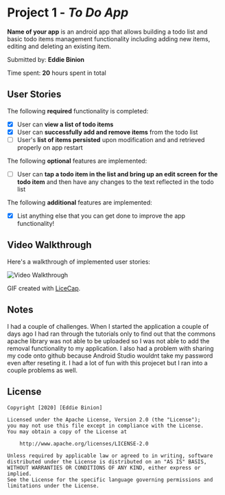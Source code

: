 # Project 1 - *To Do App*

**Name of your app** is an android app that allows building a todo list and basic todo items management functionality including adding new items, editing and deleting an existing item.

Submitted by: **Eddie Binion**

Time spent: **20** hours spent in total

## User Stories

The following **required** functionality is completed:

* [x] User can **view a list of todo items**
* [x] User can **successfully add and remove items** from the todo list
* [ ] User's **list of items persisted** upon modification and and retrieved properly on app restart

The following **optional** features are implemented:

* [ ] User can **tap a todo item in the list and bring up an edit screen for the todo item** and then have any changes to the text reflected in the todo list

The following **additional** features are implemented:

* [x] List anything else that you can get done to improve the app functionality!

## Video Walkthrough

Here's a walkthrough of implemented user stories:

<img src='http://i.imgur.com/link/to/your/gif/file.gif' title='Video Walkthrough' width='' alt='Video Walkthrough' />

GIF created with [LiceCap](http://www.cockos.com/licecap/).

## Notes

I had a couple of challenges. When I started the application a couple of days ago I had ran through the tutorials only to find out that the commons apache library was not able to be uploaded so I was not able to add the removal functionality to my application. I also had a problem with sharing my code onto github because Android Studio wouldnt take my password even after reseting it. I had a lot of fun with this projecet but I ran into a couple problems as well.
## License

    Copyright [2020] [Eddie Binion]

    Licensed under the Apache License, Version 2.0 (the "License");
    you may not use this file except in compliance with the License.
    You may obtain a copy of the License at

        http://www.apache.org/licenses/LICENSE-2.0

    Unless required by applicable law or agreed to in writing, software
    distributed under the License is distributed on an "AS IS" BASIS,
    WITHOUT WARRANTIES OR CONDITIONS OF ANY KIND, either express or implied.
    See the License for the specific language governing permissions and
    limitations under the License.
